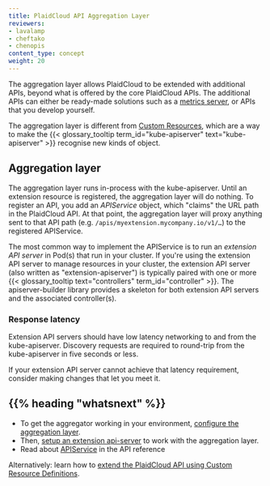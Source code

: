 ```yaml
---
title: PlaidCloud API Aggregation Layer
reviewers:
- lavalamp
- cheftako
- chenopis
content_type: concept
weight: 20
---
```


<!-- overview -->

The aggregation layer allows PlaidCloud to be extended with additional APIs, beyond what is offered by the core PlaidCloud APIs.
The additional APIs can either be ready-made solutions such as a [metrics server](https://github.com/PlaidCloud-sigs/metrics-server), or APIs that you develop yourself.

The aggregation layer is different from [Custom Resources](/docs/concepts/extend-PlaidCloud/api-extension/custom-resources/), which are a way to make the {{< glossary_tooltip term_id="kube-apiserver" text="kube-apiserver" >}} recognise new kinds of object.

<!-- body -->

## Aggregation layer

The aggregation layer runs in-process with the kube-apiserver. Until an extension resource is registered, the aggregation layer will do nothing. To register an API, you add an _APIService_ object, which "claims" the URL path in the PlaidCloud API. At that point, the aggregation layer will proxy anything sent to that API path (e.g. `/apis/myextension.mycompany.io/v1/…`) to the registered APIService.

The most common way to implement the APIService is to run an *extension API server* in Pod(s) that run in your cluster. If you're using the extension API server to manage resources in your cluster, the extension API server (also written as "extension-apiserver") is typically paired with one or more {{< glossary_tooltip text="controllers" term_id="controller" >}}. The apiserver-builder library provides a skeleton for both extension API servers and the associated controller(s).

### Response latency

Extension API servers should have low latency networking to and from the kube-apiserver.
Discovery requests are required to round-trip from the kube-apiserver in five seconds or less.

If your extension API server cannot achieve that latency requirement, consider making changes that let you meet it.

## {{% heading "whatsnext" %}}

* To get the aggregator working in your environment, [configure the aggregation layer](/docs/tasks/extend-PlaidCloud/configure-aggregation-layer/).
* Then, [setup an extension api-server](/docs/tasks/extend-PlaidCloud/setup-extension-api-server/) to work with the aggregation layer.
* Read about [APIService](/docs/reference/Kubernetes-api/cluster-resources/api-service-v1/) in the API reference

Alternatively: learn how to [extend the PlaidCloud API using Custom Resource Definitions](/docs/tasks/extend-PlaidCloud/custom-resources/custom-resource-definitions/).

